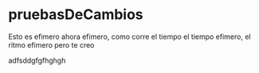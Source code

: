 # pruebasDeCambios

Esto es efimero ahora efimero, como corre el tiempo
el tiempo efimero, el ritmo efimero
pero te creo

adfsddgfgfhghgh
